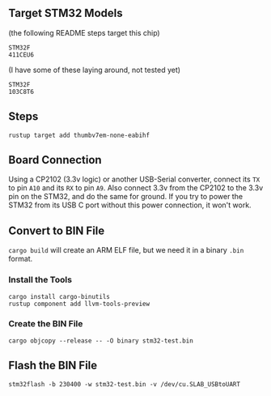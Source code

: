 
## Target STM32 Models

(the following README steps target this chip)
```
STM32F
411CEU6
```

(I have some of these laying around, not tested yet)
```
STM32F
103C8T6
```

## Steps

```
rustup target add thumbv7em-none-eabihf
```

## Board Connection

Using a CP2102 (3.3v logic) or another USB-Serial converter, connect its `TX` to pin `A10` and its `RX` to pin `A9`.
Also connect 3.3v from the CP2102 to the 3.3v pin on the STM32, and do the same for ground.
If you try to power the STM32 from its USB C port without this power connection, it won't work.

## Convert to BIN File

`cargo build` will create an ARM ELF file, but we need it in a binary `.bin` format.

### Install the Tools

```
cargo install cargo-binutils
rustup component add llvm-tools-preview
```

### Create the BIN File

```
cargo objcopy --release -- -O binary stm32-test.bin
```

## Flash the BIN File

```
stm32flash -b 230400 -w stm32-test.bin -v /dev/cu.SLAB_USBtoUART
```

